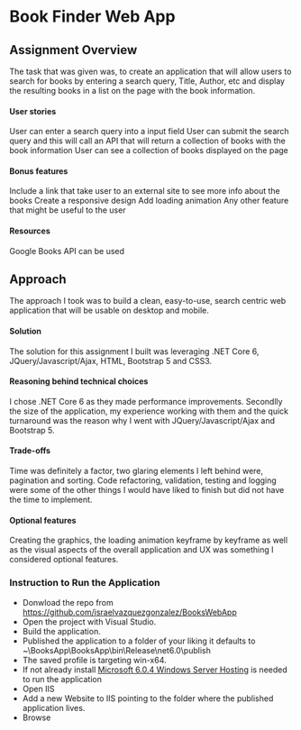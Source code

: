 # Book Finder Web App
## Assignment Overview
The task that was given was, to create an application that will allow users to search for books by entering a search query, Title, Author, etc and display the resulting books in a list on the page with the book information.

#### User stories
User can enter a search query into a input field
User can submit the search query and this will call an API that will return a collection of books with the book information
User can see a collection of books displayed on the page

#### Bonus features
Include a link that take user to an external site to see more info about the books
Create a responsive design 
Add loading animation
Any other feature that might be useful to the user

#### Resources
Google Books API can be used


## Approach 
The approach I took was to build a clean, easy-to-use, search centric web application that will be usable on desktop and mobile.

#### Solution
The solution for this assignment I built was leveraging .NET Core 6, JQuery/Javascript/Ajax, HTML, Bootstrap 5 and CSS3.

#### Reasoning behind technical choices
I chose .NET Core 6 as they made performance improvements. Secondlly the size of the application, my experience working with them and the quick turnaround was the reason why I went with JQuery/Javascript/Ajax and Bootstrap 5.

#### Trade-offs
Time was definitely a factor, two glaring elements I left behind were, pagination and sorting. Code refactoring, validation, testing and logging were some of the other things I would have liked to finish but did not have the time to implement. 

#### Optional features
Creating the graphics, the loading animation keyframe by keyframe as well as the visual aspects of the overall application and UX was something I considered optional features.


### Instruction to Run the Application

- Donwload the repo from https://github.com/israelvazquezgonzalez/BooksWebApp 
- Open the project with Visual Studio.
- Build the application.
- Published the application to a folder of your liking it defaults to ~\BooksApp\BooksApp\bin\Release\net6.0\publish
- The saved profile is targeting win-x64.
- If not already install [Microsoft 6.0.4 Windows Server Hosting](https://dotnet.microsoft.com/en-us/download/dotnet/thank-you/runtime-aspnetcore-6.0.4-windows-hosting-bundle-installer) is needed to run the application
- Open IIS 
- Add a new Website to IIS pointing to the folder where the published application lives.
- Browse
